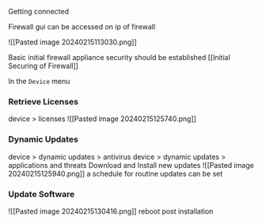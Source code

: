 Getting connected

Firewall gui can be accessed on ip of firewall

![[Pasted image 20240215113030.png]]

Basic initial firewall appliance security should be established [[Initial Securing of Firewall]]

In the `Device` menu 
### Retrieve Licenses
device > licenses
![[Pasted image 20240215125740.png]]

### Dynamic Updates
device > dynamic updates > antivirus
device > dynamic updates > applications and threats
Download and Install new updates 
![[Pasted image 20240215125940.png]]
a schedule for routine updates can be set

### Update Software
![[Pasted image 20240215130416.png]]
reboot post installation


